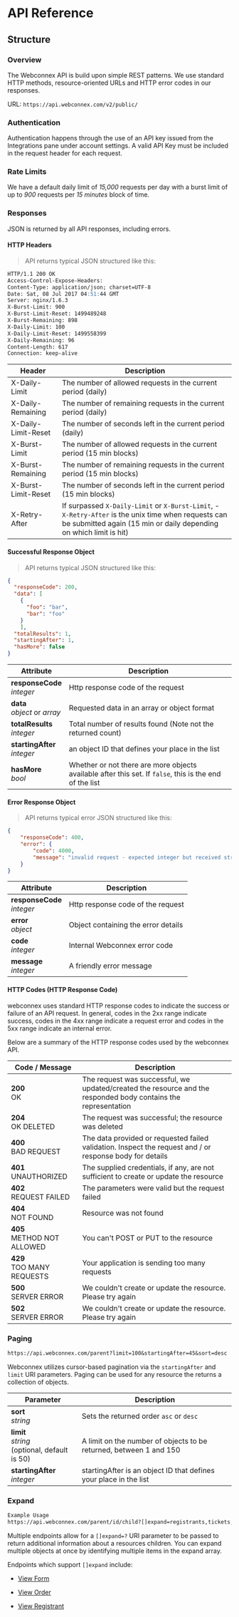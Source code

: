 # API Reference

## Structure

### Overview

The Webconnex API is build upon simple REST patterns. We use standard HTTP methods, resource-oriented URLs and HTTP error codes in our responses.

URL: `https://api.webconnex.com/v2/public/`

### Authentication

Authentication happens through the use of an API key issued from the Integrations pane under account settings. A valid API Key must be included in the request header for each request.

### Rate Limits

We have a default daily limit of *15,000* requests per day with a burst limit of up to *900* requests per *15 minutes* block of time.

### Responses

JSON is returned by all API responses, including errors.

#### HTTP Headers

> API returns typical JSON structured like this:

```markdown
HTTP/1.1 200 OK
Access-Control-Expose-Headers:
Content-Type: application/json; charset=UTF-8
Date: Sat, 08 Jul 2017 04:51:44 GMT
Server: nginx/1.6.3
X-Burst-Limit: 900
X-Burst-Limit-Reset: 1499489248
X-Burst-Remaining: 898
X-Daily-Limit: 100
X-Daily-Limit-Reset: 1499558399
X-Daily-Remaining: 96
Content-Length: 617
Connection: keep-alive
```

Header | Description
---------------------- | --------------
X-Daily-Limit | The number of allowed requests in the current period (daily)
X-Daily-Remaining | The number of remaining requests in the current period (daily)
X-Daily-Limit-Reset | The number of seconds left in the current period (daily)
X-Burst-Limit | The number of allowed requests in the current period (15 min blocks)
X-Burst-Remaining | The number of remaining requests in the current period (15 min blocks)
X-Burst-Limit-Reset | The number of seconds left in the current period (15 min blocks)
X-Retry-After | If surpassed `X-Daily-Limit` or `X-Burst-Limit`, - `X-Retry-After` is the unix time when requests can be submitted again (15 min or daily depending on which limit is hit)

#### Successful Response Object

> API returns typical JSON structured like this:

```json
{
  "responseCode": 200,
  "data": [
    {
      "foo": "bar",
      "bar": "foo"
    }
	],
  "totalResults": 1,
  "startingAfter": 1,
  "hasMore": false
}
```

Attribute			                  |	Description
--------------------------------|-----------------------------------------------
**responseCode**<br>*integer*   | Http response code of the request
**data**<br>*object* or *array*	| Requested data in an array or object format
**totalResults**<br>*integer*	  | Total number of results found (Note not the returned count)
**startingAfter**<br>*integer*  | an object ID that defines your place in the list
**hasMore**<br>*bool*		        | Whether or not there are more objects available after this set. If `false`, this is the end of the list

#### Error Response Object

> API returns typical error JSON structured like this:

```json
{
	"responseCode": 400,
	"error": {
		"code": 4000,
		"message": "invalid request - expected integer but received string"
	}
}
```

Attribute			                  |	Description
--------------------------------|-----------------------------------------------
**responseCode**<br>*integer*   | Http response code of the request
**error**<br>*object*           | Object containing the error details
**code**<br>*integer*	          | Internal Webconnex error code
**message**<br>*integer*        | A friendly error message

#### HTTP Codes (HTTP Response Code)

webconnex uses standard HTTP response codes to indicate the success or failure of an API request. In general, codes in the 2xx range indicate success, codes in the 4xx range indicate a request error and codes in the 5xx range indicate an internal error.

Below are a summary of the HTTP response codes used by the webconnex API.

| Code	/ Message	                  | Description
| ------------------------------|-----------------------------------------------
| **200**<br>OK                 | The request was successful, we updated/created the resource and the responded body contains the representation
| **204**<br>OK DELETED	        | The request was successful; the resource was deleted
| **400**<br>BAD REQUEST        | The data provided or requested failed validation. Inspect the request and / or response body for details
| **401**<br>UNAUTHORIZED	      | The supplied credentials, if any, are not sufficient to create or update the resource
| **402**<br>REQUEST FAILED	    | The parameters were valid but the request failed
| **404**<br>NOT FOUND          | Resource was not found
| **405**<br>METHOD NOT ALLOWED	| You can't POST or PUT to the resource
| **429**<br>TOO MANY REQUESTS  | Your application is sending too many requests
| **500**<br>SERVER ERROR	| We couldn't create or update the resource. Please try again
| **502**<br>SERVER ERROR	| We couldn't create or update the resource. Please try again

### Paging
```markdown
https://api.webconnex.com/parent?limit=100&startingAfter=45&sort=desc
```

Webconnex utilizes cursor-based pagination via the `startingAfter` and `limit` URI parameters. Paging can be used for any resource the returns a collection of objects.

Parameter		     	              |	Description
--------------------------------|-----------------------------------------------
**sort**<br>*string* 		      	| Sets the returned order `asc` or `desc`
**limit**<br>*string*<br>(optional, default is 50) 				  | A limit on the number of objects to be returned, between 1 and 150
**startingAfter**<br>*integer*  | startingAfter is an object ID that defines your place in the list

### Expand
```markdown
Example Usage
https://api.webconnex.com/parent/id/child?[]expand=registrants,tickets,subscription,inventory
```

Multiple endpoints allow for a `[]expand=?` URI parameter to be passed to return additional information about a resources children. You can expand multiple objects at once by identifying multiple items in the expand array.

Endpoints which support `[]expand` include:

- [View Form](#get-form-by-id)

- [View Order](#view-order-by-id)

- [View Registrant](#view-registrant-by-id)
